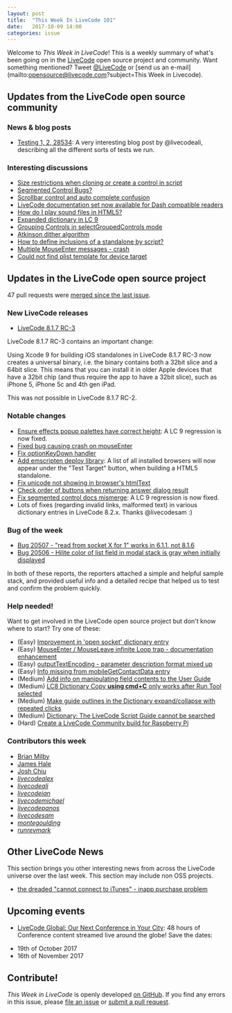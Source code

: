```yaml
---
layout: post
title:  "This Week In LiveCode 101"
date:   2017-10-09 14:00
categories: issue
---
```


Welcome to *This Week in LiveCode*!  This is a weekly summary of what's been
going on in the [LiveCode](https://livecode.com/) open source project and
community.  Want something mentioned?  Tweet
[@LiveCode](https://twitter.com/LiveCode) or
[send us an e-mail](mailto:opensource@livecode.com?subject=This Week in Livecode).

## Updates from the LiveCode open source community


### News & blog posts

- [Testing 1, 2, 28534](https://livecode.com/testing-1-2-28534/): A very interesting blog post by @livecodeali, describing all the different sorts of tests we run.


### Interesting discussions

- [Size restrictions when cloning or create a control in script](https://www.mail-archive.com/use-livecode@lists.runrev.com/msg89854.html)
- [Segmented Control Bugs?](https://www.mail-archive.com/use-livecode@lists.runrev.com/msg89865.html)
- [Scrollbar control and auto complete confusion](https://www.mail-archive.com/use-livecode@lists.runrev.com/msg89879.html)
- [LiveCode documentation set now available for Dash compatible readers](https://www.mail-archive.com/use-livecode@lists.runrev.com/msg89895.html)
- [How do I play sound files in HTML5?](https://www.mail-archive.com/use-livecode@lists.runrev.com/msg89956.html)
- [Expanded dictionary in LC 9](https://www.mail-archive.com/use-livecode@lists.runrev.com/msg89964.html)
- [Grouping Controls in selectGroupedControls mode](https://www.mail-archive.com/use-livecode@lists.runrev.com/msg89967.html)
- [Atkinson dither algorithm](https://www.mail-archive.com/use-livecode@lists.runrev.com/msg89975.html)
- [How to define inclusions of a standalone by script?](http://forums.livecode.com/viewtopic.php?f=8&t=29943)
- [Multiple MouseEnter messages - crash](http://forums.livecode.com/viewtopic.php?f=8&t=29938)
- [Could not find plist template for device target](http://forums.livecode.com/viewtopic.php?f=49&t=29933)


## Updates in the LiveCode open source project

47 pull requests were [merged since the last issue](https://github.com/search?utf8=✓&q=org%3Alivecode+is%3Apublic+is%3Apr+is%3Amerged+merged%3A2017-10-02..2017-10-08&type=Issues).


### New LiveCode releases

- [LiveCode 8.1.7 RC-3](https://downloads.livecode.com/livecode/#8_1_7)

LiveCode 8.1.7 RC-3 contains an important change:

Using Xcode 9 for building iOS standalones in LiveCode 8.1.7 RC-3 now
creates a universal binary, i.e. the binary contains both a 32bit slice and
a 64bit slice. This means that you can install it in older Apple devices
that have a 32bit chip (and thus require the app to have a 32bit slice),
such as iPhone 5, iPhone 5c and 4th gen iPad.

This was not possible in LiveCode 8.1.7 RC-2.


### Notable changes

- [Ensure effects popup palettes have correct height](https://github.com/livecode/livecode-ide/pull/1774): A LC 9 regression is now fixed.
- [Fixed bug causing crash on mouseEnter](https://github.com/livecode/livecode/pull/5990)
- [Fix optionKeyDown handler](https://github.com/livecode/livecode-ide/pull/1767)
- [Add emscripten deploy library](https://github.com/livecode/livecode/pull/5962): A list of all installed browsers will now appear under the "Test Target" button, when building a HTML5 standalone.
- [Fix unicode not showing in browser's htmlText](https://github.com/livecode/livecode/pull/5387)
- [Check order of buttons when returning answer dialog result](https://github.com/livecode/livecode/pull/5969)
- [Fix segmented control docs mismerge](https://github.com/livecode/livecode/pull/6021): A LC 9 regression is now fixed.
- Lots of fixes (regarding invalid links, malformed text) in various dictionary entries in LiveCode 8.2.x. Thanks @livecodesam :)

### Bug of the week

- [Bug 20507 - "read from socket X for 1" works in 6.1.1, not 8.1.6](http://quality.livecode.com/show_bug.cgi?id=20507)
- [Bug 20506 - Hilite color of list field in modal stack is gray when initially displayed](http://quality.livecode.com/show_bug.cgi?id=20506)

In both of these reports, the reporters attached a simple and helpful sample stack, and provided useful info and a detailed recipe that helped us to test and confirm the problem quickly.

### Help needed!

Want to get involved in the LiveCode open source project but don't know where
to start?  Try one of these:

- (Easy) [Improvement in 'open socket' dictionary entry](http://quality.livecode.com/show_bug.cgi?id=19597)
- (Easy) [MouseEnter / MouseLeave infinite Loop trap - documentation enhancement](http://quality.livecode.com/show_bug.cgi?id=20529)
- (Easy) [outputTextEncoding - parameter description format mixed up](http://quality.livecode.com/show_bug.cgi?id=19351)
- (Easy) [Info missing from mobileGetContactData entry](http://quality.livecode.com/show_bug.cgi?id=20359)
- (Medium) [Add info on manipulating field contents to the User Guide](http://quality.livecode.com/show_bug.cgi?id=18990)
- (Medium) [LC8 Dictionary Copy **using cmd+C** only works after Run Tool selected](http://quality.livecode.com/show_bug.cgi?id=17819)
- (Medium) [Make guide outlines in the Dictionary expand/collapse with repeated clicks](http://quality.livecode.com/show_bug.cgi?id=18184)
- (Medium) [Dictionary: The LiveCode Script Guide cannot be searched](http://quality.livecode.com/show_bug.cgi?id=15957)
- (Hard) [Create a LiveCode Community build for Raspberry Pi](http://forums.livecode.com/viewtopic.php?f=76&t=27912)

### Contributors this week

- [Brian Milby](https://github.com/bwmilby)
- [James Hale](https://github.com/jameshale)
- [Josh Chiu](https://github.com/HedgeHao)
- *[livecodealex](https://github.com/livecodealex)*
- *[livecodeali](https://github.com/livecodeali)*
- *[livecodeian](https://github.com/livecodeian)*
- *[livecodemichael](https://github.com/livecodemichael)*
- *[livecodepanos](https://github.com/livecodepanos)*
- *[livecodesam](https://github.com/livecodesam)*
- *[montegoulding](https://github.com/montegoulding)*
- *[runrevmark](https://github.com/runrevmark)*


## Other LiveCode News

This section brings you other interesting news from across the LiveCode universe over the last week. This section may include non OSS projects.

- [the dreaded "cannot connect to iTunes" - inapp purchase problem](http://forums.livecode.com/viewtopic.php?f=49&t=29923)

## Upcoming events

* [LiveCode Global: Our Next Conference in Your City](https://livecode.com/livecode-global-our-next-conference-in-your-city/): 48 hours of Conference content streamed live around the globe! Save the dates:

- 19th of October 2017
- 16th of November 2017

## Contribute!

*This Week in LiveCode* is openly developed
[on GitHub](https://github.com/livecode/this-week-in-livecode).
If you find any errors in this issue, please
[file an issue](https://github.com/livecode/this-week-in-livecode/issues) or
[submit a pull request](https://github.com/livecode/this-week-in-livecode/pulls).

